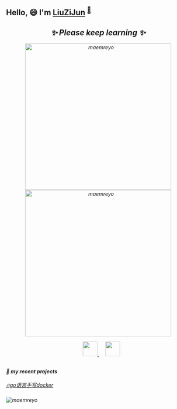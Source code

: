## Hello, 😄 I'm <a href="https://github.com/paopaoshuaige" target="_blank">LiuZiJun</a> <sup><a href="https://blog.csdn.net/qq_45400861?spm=1000.2115.3001.5343" />🌱</a></sup>

<h2 align="center"><em>✨ Please keep learning<em> ✨</h2>

<p align="center">
    <img src="https://github-readme-stats-git-masterrstaa-rickstaa.vercel.app/api?username=paopaoshuaige&theme=dracula&show_icons=true" alt="maemreyo" width="400" />
    <img src="http://github-readme-streak-stats.herokuapp.com?user=paopaoshuaige&theme=dracula&hide_border=false" alt="maemreyo" width="400" />
</p>

<p align="center">
  &emsp;
  <a href="https://space.bilibili.com/16819409?spm_id_from=333.1007.0.0" target="_blank" alt="Bilibili" title="Bilibili">
    <img src="https://user-images.githubusercontent.com/29084184/129467562-a754907c-c128-40d0-80ad-86e89bdda3d6.png" width="40px"/>
  </a>
  &emsp;
  <a href="https://blog.csdn.net/qq_45400861?spm=1000.2115.3001.5343" target="_blank" alt="LinkedIn" title="LinkedIn">
    <img src="https://g.csdnimg.cn/static/logo/favicon32.ico" width="40px"/>
  </a>
</p>

<h2></h2>

<h4 align="left">
💬 my recent projects
</h4>
<a href="https://github.com/paopaoshuaige/mydocker" target="_blank">🔥go语言手写docker</a>

<h3></h3>
	
<img src="https://skillicons.dev/icons?i=kubernetes,grafana,prometheus,docker,linux,ansible,github,go,md" alt="maemreyo"/>

<h3></h3>

